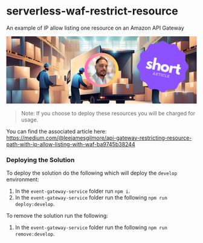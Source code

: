 # serverless-waf-restrict-resource

An example of IP allow listing one resource on an Amazon API Gateway

![image](./docs/images/header.png)

> Note: If you choose to deploy these resources you will be charged for usage.

You can find the associated article here: https://medium.com/@leejamesgilmore/api-gateway-restricting-resource-path-with-ip-allow-listing-with-waf-ba9745b38244

### Deploying the Solution

To deploy the solution do the following which will deploy the `develop` environment:

1. In the `event-gateway-service` folder run `npm i`.
2. In the `event-gateway-service` folder run the following `npm run deploy:develop`.

To remove the solution run the following:

1. In the `event-gateway-service` folder run the following `npm run remove:develop`.

